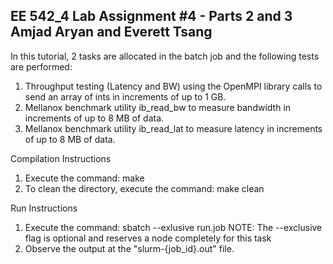 EE 542_4
Lab Assignment #4 - Parts 2 and 3
Amjad Aryan and Everett Tsang
-----------------------
In this tutorial, 2 tasks are allocated in the batch job and the following tests are performed:
1. Throughput testing (Latency and BW) using the OpenMPI library calls to send an array of ints in increments of up to 1 GB.
2. Mellanox benchmark utility ib_read_bw to measure bandwidth in increments of up to 8 MB of data.
3. Mellanox benchmark utility ib_read_lat to measure latency in increments of up to 8 MB of data.

Compilation Instructions
1. Execute the command: make
2. To clean the directory, execute the command: make clean

Run Instructions
1. Execute the command: sbatch --exlusive run.job
NOTE: The --exclusive flag is optional and reserves a node completely for this task
2. Observe the output at the "slurm-{job_id}.out" file.
